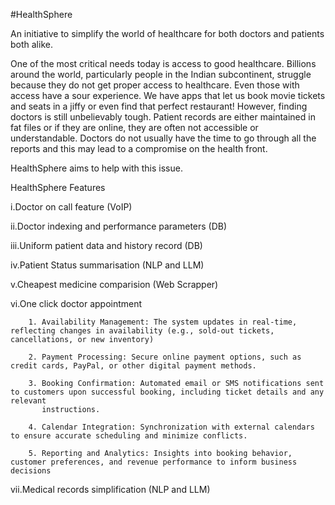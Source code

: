 #HealthSphere

An initiative to simplify the world of healthcare for both doctors and patients both alike. 

One of the most critical needs today is access to good healthcare. Billions around the world, particularly people in the Indian subcontinent, struggle because they do not get proper access to healthcare. Even those with access have a sour experience. We have apps that let us book movie tickets and seats in a jiffy or even find that perfect restaurant! However, finding doctors is still unbelievably tough. Patient records are either maintained in fat files or if they are online, they are often not accessible or understandable. Doctors do not usually have the time to go through all the reports and this may lead to a compromise on the health front.

HealthSphere aims to help with this issue.

HealthSphere Features

i.Doctor on call feature (VoIP)

ii.Doctor indexing and performance parameters (DB)

iii.Uniform patient data and history record (DB)

iv.Patient Status summarisation (NLP and LLM)

v.Cheapest medicine comparision (Web Scrapper)

vi.One click doctor appointment 

        1. Availability Management: The system updates in real-time, reflecting changes in availability (e.g., sold-out tickets, cancellations, or new inventory)
        
        2. Payment Processing: Secure online payment options, such as credit cards, PayPal, or other digital payment methods.
        
        3. Booking Confirmation: Automated email or SMS notifications sent to customers upon successful booking, including ticket details and any relevant 
           instructions.
        
        4. Calendar Integration: Synchronization with external calendars to ensure accurate scheduling and minimize conflicts.
        
        5. Reporting and Analytics: Insights into booking behavior, customer preferences, and revenue performance to inform business decisions

vii.Medical records simplification (NLP and LLM)
